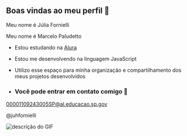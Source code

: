 ## Boas vindas ao meu perfil 💙

Meu nome é Júlia Fornielli

Meu nome é Marcelo Paludetto

- Estou estudando na  [Alura](https://www.alura.com.br)
- Estou me desenvolvendo na linguagem JavaScript
- Utilizo esse espaço para minha organização e compartilhamento dos meus projetos desenvolvidos

- ### Você pode entrar em contato comigo 📧

00001109243005SP@al.educacao.sp.gov

@juhfornielli

![descrição do GIF](https://media1.tenor.com/m/HJ8Nxo6FkI0AAAAC/broncos-hello.gif)
